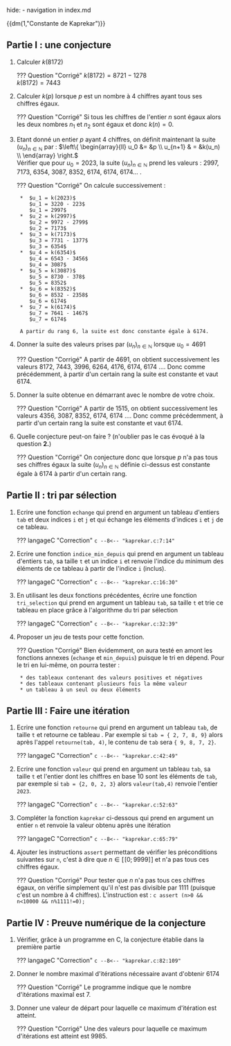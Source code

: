 hide: - navigation  in index.md

{{dm(1,"Constante de Kaprekar")}} 



## Partie I : une conjecture

1. Calculer $k(8172)$

    ??? Question "Corrigé"
        $k(8172) = 8721 - 1278$  
        $k(8172) = 7443$  

2. Calculer $k(p)$ lorsque $p$ est un nombre à 4 chiffres ayant tous ses chiffres égaux.

    ??? Question "Corrigé"
        Si tous les chiffres de l'entier $n$ sont égaux alors les deux nombres $n_1$ et $n_2$ sont égaux et donc $k(n)=0$.

3. Etant donné un entier $p$ ayant 4 chiffres, on définit maintenant la suite $(u_n)_{n \in \mathbb{N}}$ par :
$\left\{ \begin{array}{ll} u_0 &= &p \\ u_{n+1} & = &k(u_n) \\ \end{array} \right.$  
Vérifier que pour $u_0 = 2023$, la suite $(u_n)_{n \in \mathbb{N}}$ prend les valeurs : $2997$, $7173$, $6354$, $3087$, $8352$, $6174$, $6174$, $6174 \dots$ . 

    ??? Question "Corrigé"
        On calcule successivement :

        *  $u_1 = k(2023)$  
           $u_1 = 3220 - 223$  
           $u_1 = 2997$
        *  $u_2 = k(2997)$  
           $u_2 = 9972 - 2799$  
           $u_2 = 7173$
        *  $u_3 = k(7173)$  
           $u_3 = 7731 - 1377$  
           $u_3 = 6354$
        *  $u_4 = k(6354)$  
           $u_4 = 6543 - 3456$  
           $u_4 = 3087$
        *  $u_5 = k(3087)$  
           $u_5 = 8730 - 378$  
           $u_5 = 8352$
        *  $u_6 = k(8352)$  
           $u_6 = 8532 - 2358$  
           $u_6 = 6174$
        *  $u_7 = k(6174)$  
           $u_7 = 7641 - 1467$  
           $u_7 = 6174$
        
        A partir du rang 6, la suite est donc constante égale à 6174.

4. Donner la suite des valeurs prises par $(u_n)_{n \in \mathbb{N}}$ lorsque $u_0 = 4691$ 

    ??? Question "Corrigé"
        A partir de 4691, on obtient successivement les valeurs 8172, 7443, 3996, 6264, 4176, 6174, 6174 $\dots$.
        Donc comme précédemment, à partir d'un certain rang la suite est constante et vaut 6174.

5. Donner la suite obtenue en démarrant avec le nombre de votre choix.

    ??? Question "Corrigé"
        A partir de 1515, on obtient successivement les valeurs 4356, 3087, 8352, 6174, 6174 $\dots$.
        Donc comme précédemment, à partir d'un certain rang la suite est constante et vaut 6174.

6. Quelle conjecture peut-on faire ? (n'oublier pas le cas évoqué à la question **2.**)

    ??? Question "Corrigé"
        On conjecture donc que lorsque $p$ n'a pas tous ses chiffres égaux la suite $(u_n)_{n \in \mathbb{N}}$ définie ci-dessus est constante égale à $6174$ à partir d'un certain rang.

## Partie II : tri par sélection

1. Ecrire une fonction `echange` qui prend en argument un tableau d'entiers `tab` et deux indices `i` et `j` et qui échange les éléments d'indices `i` et `j` de ce tableau.

    ??? langageC "Correction"
        ```c
            --8<-- "kaprekar.c:7:14"
        ```


2. Ecrire une fonction `indice_min_depuis` qui prend en argument un tableau d'entiers `tab`, sa taille `t` et un indice `i` et renvoie l'indice du minimum des éléments de ce tableau à partir de l'indice `i` (inclus).

    ??? langageC "Correction"
        ```c
            --8<-- "kaprekar.c:16:30"
        ```

3. En utilisant les deux fonctions précédentes, écrire une fonction `tri_selection` qui prend en argument un tableau `tab`, sa taille `t` et trie ce tableau en place grâce à l'algorithme du tri par sélection

    ??? langageC "Correction"
        ```c
            --8<-- "kaprekar.c:32:39"
        ```

4. Proposer un jeu de tests pour cette fonction.

    ??? Question "Corrigé"
        Bien évidemment, on aura testé en amont les fonctions annexes (`echange` et `min_depuis`) puisque le tri en dépend. Pour le tri en lui-même, on pourra tester :

        * des tableaux contenant des valeurs positives et négatives
        * des tableaux contenant plusieurs fois la même valeur
        * un tableau à un seul ou deux éléments

## Partie III : Faire une itération

1. Ecrire une fonction `retourne` qui prend en argument un tableau `tab`, de taille `t` et retourne ce tableau . Par exemple si `tab = { 2, 7, 8, 9}` alors après l'appel `retourne(tab, 4)`, le contenu de `tab` sera `{ 9, 8, 7, 2}`.

    ??? langageC "Correction"
        ```c
            --8<-- "kaprekar.c:42:49"
        ```

2. Ecrire une fonction `valeur` qui prend en argument un tableau `tab`, sa taille `t` et l'entier dont les chiffres en base 10 sont les éléments de `tab`, par exemple si `tab = {2, 0, 2, 3}` alors `valeur(tab,4)` renvoie l'entier `2023`.

    ??? langageC "Correction"
        ```c
            --8<-- "kaprekar.c:52:63"
        ```

3. Compléter la fonction `kaprekar` ci-dessous qui prend en argument un entier `n` et renvoie la valeur obtenu après une itération 

    ??? langageC "Correction"
        ```c
            --8<-- "kaprekar.c:65:79"
        ```

4. Ajouter les instructions `assert` permettant de vérifier les préconditions suivantes sur `n`, c'est à dire que $n \in \left[\!\left[0;9999\right]\!\right]$ et n'a pas tous ces chiffres égaux.

    ??? Question "Corrigé"
        Pour tester que $n$ n'a pas tous ces chiffres égaux, on vérifie simplement qu'il n'est pas divisible par $1111$ (puisque c'est un nombre à 4 chiffres). L'instruction est : 
        ```c
            assert (n>0 && n<10000 && n%1111!=0);
        ```




## Partie IV : Preuve numérique de la conjecture

1. Vérifier, grâce à un programme en C, la conjecture établie dans la première partie
    
    ??? langageC "Correction"
        ```c
            --8<-- "kaprekar.c:82:109"
        ```

2. Donner le nombre maximal d'itérations nécessaire avant d'obtenir $6174$ 

    ??? Question "Corrigé"
        Le programme indique que le nombre d'itérations maximal est 7.

3. Donner une valeur de départ pour laquelle ce maximum d'itération est atteint.

    ??? Question "Corrigé"
        Une des valeurs pour laquelle ce maximum d'itérations est atteint est 9985.

    

